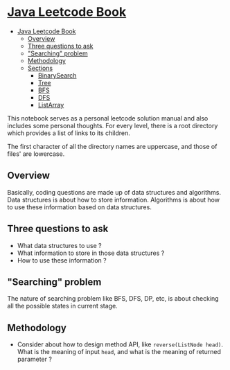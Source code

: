 # [Java Leetcode Book](Table.md)

<!-- TOC -->

- [Java Leetcode Book](Table.md)
  - [Overview](#overview)
  - [Three questions to ask](#three-questions-to-ask)
  - ["Searching" problem](#searching-problem)
  - [Methodology](#methodology)
  - [Sections](#sections)
    - [BinarySearch](BinarySearch/Readme.md)
    - [Tree](Tree/Readme.md)
    - [BFS](BFS/Readme.md)
    - [DFS](DFS/Readme.md)
    - [ListArray](ListArray/Readme.md)

<!-- /TOC -->

This notebook serves as a personal leetcode solution manual and also includes some personal thoughts. For every level, there is a root directory which provides a list of links to its children.

The first character of all the directory names are uppercase, and those of files' are lowercase.

## Overview

Basically, coding questions are made up of data structures and algorithms. Data structures is about how to store information. Algorithms is about how to use these information based on data structures.

## Three questions to ask

- What data structures to use ?
- What information to store in those data structures ?
- How to use these information ?

## "Searching" problem

The nature of searching problem like BFS, DFS, DP, etc, is about checking all the possible states in current stage.

## Methodology

- Consider about how to design method API, like `reverse(ListNode head)`. What is the meaning of input `head`, and what is the meaning of returned parameter ?